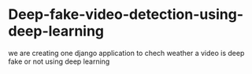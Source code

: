 # Deep-fake-video-detection-using-deep-learning
we are creating one django application to chech weather a video is deep fake or not using deep learning
